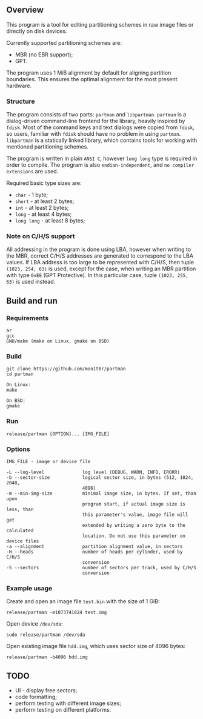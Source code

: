 ## Overview
This program is a tool for editing partitioning schemes in raw image files or
directly on disk devices.

Currently supported partitioning schemes are:
 - MBR (no EBR support);
 - GPT.

The program uses 1 MiB alignment by default for aligning partition boundaries.
This ensures the optimal alignment for the most present hardware.

### Structure
The program consists of two parts: `partman` and `libpartman`. `partman` is a
dialog-driven command-line frontend for the library, heavily inspired by
`fdisk`. Most of the command keys and text dialogs were copied from `fdisk`, so
users, familiar with `fdisk` should have no problem in using `partman`.
`libpartman` is a statically linked library, which contains tools for working
with mentioned partitioning schemes.

The program is written in plain `ANSI C`, however `long long` type is required
in order to compile. The program is also `endian-independent`, and `no compiler
extensions` are used.

Required basic type sizes are:
- `char`      - 1 byte;
- `short`     - at least 2 bytes;
- `int`       - at least 2 bytes;
- `long`      - at least 4 bytes;
- `long long` - at least 8 bytes;

### Note on C/H/S support
All addressing in the program is done using LBA, however when writing to the
MBR, correct C/H/S addresses are generated to correspond to the LBA values.
If LBA address is too large to be represented with C/H/S, then tuple
`(1023, 254, 63)` is used, except for the case, when writing an MBR partition
with type `0xEE` (GPT Protective). In this particular case, tuple
`(1023, 255, 63)` is used instead.

## Build and run
### Requirements
```
ar
gcc
GNU/make (make on Linux, gmake on BSD)
```

### Build
```
git clone https://github.com/mon1t0r/partman
cd partman

On Linux:
make

On BSD:
gmake
```

### Run
```
release/partman [OPTION]... [IMG_FILE]
```

### Options
```
IMG_FILE - image or device file

-L --log-level              log level (DEBUG, WARN, INFO, ERORR)
-b --sector-size            logical sector size, in bytes (512, 1024, 2048,
                            4096)
-m --min-img-size           minimal image size, in bytes. If set, than upon
                            program start, if actual image size is less, than
                            this parameter's value, image file will get
                            extended by writing a zero byte to the calculated
                            location. Do not use this parameter on device files
-a --alignment              partition alignment value, in sectors
-H --heads                  number of heads per cylinder, used by C/H/S
                            conversion
-S --sectors                number of sectors per track, used by C/H/S
                            conversion
```

### Example usage
Create and open an image file `test.bin` with the size of 1 GiB:
```
release/partman -m1073741824 test.img
```

Open device `/dev/sda`:
```
sudo release/partman /dev/sda
```

Open existing image file `hdd.img`, which uses sector size of 4096 bytes:
```
release/partman -b4096 hdd.img
```

## TODO
 - UI - display free sectors;
 - code formatting;
 - perform testing with different image sizes;
 - perform testing on different platforms.

